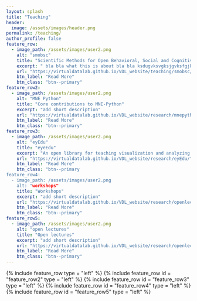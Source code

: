 ```yaml
---
layout: splash
title: "Teaching"
header:
  image: /assets/images/header.png
permalink: /teaching/
author_profile: false
feature_row:
  - image_path: /assets/images/user2.png
    alt: "smobsc"
    title: "Scientific Methods for Open Behavioral, Social and Cognitive Sciences"
    excerpt: " bla bla what this is about bla bla ksdugvksvgksjgvksfgjksagvkjdavkjdavbfkjk"
    url: "https://virtualdatalab.github.io/VDL_website/teaching/smobsc/"
    btn_label: "Read More"
    btn_class: "btn--primary"
feature_row2:
  - image_path: /assets/images/user2.png
    alt: "MNE Python"
    title: "Core contributions to MNE-Python"
    excerpt: "add short description"
    url: "https://virtualdatalab.github.io/VDL_website/research/mnepython/"
    btn_label: "Read More"
    btn_class: "btn--primary"
feature_row3:
  - image_path: /assets/images/user2.png
    alt: "eyEdu"
    title: "eyeEdu"
    excerpt: "An open library for teaching visualization and analyzing eye tracking data"
    url: "https://virtualdatalab.github.io/VDL_website/research/eyEdu/"
    btn_label: "Read More"
    btn_class: "btn--primary
feature_row4:
  - image_path: /assets/images/user2.png
    alt: "workshops"
    title: "Workshops"
    excerpt: "add short description"
    url: "https://virtualdatalab.github.io/VDL_website/research/openlectures/"
    btn_label: "Read More"
    btn_class: "btn--primary"
feature_row5:
  - image_path: /assets/images/user2.png
    alt: "open lectures"
    title: "Open lectures"
    excerpt: "add short description"
    url: "https://virtualdatalab.github.io/VDL_website/research/openlectures/"
    btn_label: "Read More"
    btn_class: "btn--primary"
---
```



{% include feature_row type = "left" %}
{% include feature_row id = "feature_row2" type = "left" %}
{% include feature_row id = "feature_row3" type = "left" %}
{% include feature_row id = "feature_row4" type = "left" %}
{% include feature_row id = "feature_row5" type = "left" %}